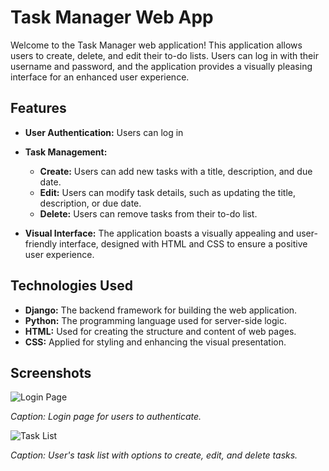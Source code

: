 # Task Manager Web App

Welcome to the Task Manager web application! This application allows users to create, delete, and edit their to-do lists. Users can log in with their username and password, and the application provides a visually pleasing interface for an enhanced user experience.

## Features

- **User Authentication:** Users can log in

- **Task Management:**
  - **Create:** Users can add new tasks with a title, description, and due date.
  - **Edit:** Users can modify task details, such as updating the title, description, or due date.
  - **Delete:** Users can remove tasks from their to-do list.

- **Visual Interface:** The application boasts a visually appealing and user-friendly interface, designed with HTML and CSS to ensure a positive user experience.

## Technologies Used

- **Django:** The backend framework for building the web application.
- **Python:** The programming language used for server-side logic.
- **HTML:** Used for creating the structure and content of web pages.
- **CSS:** Applied for styling and enhancing the visual presentation.



## Screenshots

![Login Page](screenshots/login.png)

*Caption: Login page for users to authenticate.*

![Task List](screenshots/task_list.png)

*Caption: User's task list with options to create, edit, and delete tasks.*



